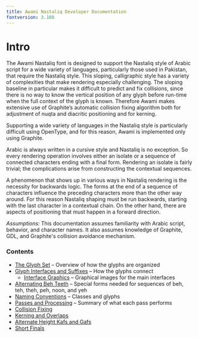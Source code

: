 ```yaml
---
title: Awami Nastaliq Developer Documentation
fontversion: 3.100
---
```


# Intro

The Awami Nastaliq font is designed to support the Nastaliq style of Arabic script for a wide variety of languages, particularly those used in Pakistan, that require the Nastaliq style. This sloping, calligraphic style has a variety of complexities that make rendering especially challenging. The sloping baseline in particular makes it difficult to predict and fix collisions, since there is no way to know the vertical position of any glyph before run-time when the full context of the glyph is known. Therefore Awami makes extensive use of Graphite’s automatic collision fixing algorithm both for adjustment of nuqta and diacritic positioning and for kerning.

Supporting a wide variety of languages in the Nastaliq style is particularly difficult using OpenType, and for this reason, Awami is implemented only using Graphite.  

Arabic is always written in a cursive style and Nastaliq is no exception. So every rendering operation involves either an isolate or a sequence of connected characters ending with a final form. Rendering an isolate is fairly trivial; the complications arise from constructing the contextual sequences.

A phenomenon that shows up in various ways in Nastaliq rendering is the necessity for backwards logic. The forms at the end of a sequence of characters influence the preceding characters more than the other way around. For this reason Nastaliq shaping must be run backwards, starting with the last character in a contextual chain. On the other hand, there are aspects of positioning that must happen in a forward direction.

*Assumptions:* This documentation assumes familiarity with Arabic script, behavior, and character names. It also assumes knowledge of Graphite, GDL, and Graphite's collision avoidance mechanism.


### Contents
- [The Glyph Set](dev02_glyphset.md) &#x2013; Overview of how the glyphs are organized
- [Glyph Interfaces and Suffixes](dev03_interfaces.md) &#x2013; How the glyphs connect
	- [Interface Graphics](dev03a_interfaceimages.md)  &#x2013; Graphical images for the main interfaces
- [Alternating Beh Teeth](dev04_behteeth.md) &#x2013; Special forms needed for sequences of beh, teh, theh, peh, noon, and yeh
- [Naming Conventions](dev05_namingconv.md) &#x2013; Classes and glyphs
- [Passes and Processing](dev06_passes.md) &#x2013; Summary of what each pass performs
- [Collision Fixing](dev07_collision.md)
- [Kerning and Overlaps](dev08_kerning.md)
- [Alternate Height Kafs and Gafs](dev09_altkafs.md)
- [Short Finals](dev10_shortfinals.md)

<!-- PRODUCT SITE ONLY
[font id='awami' face='AwamiNastaliq-Regular' size='150%' rtl=1]
[font id='awamiL' face='AwamiNastaliq-Regular' size='150%' ltr=1]
-->
